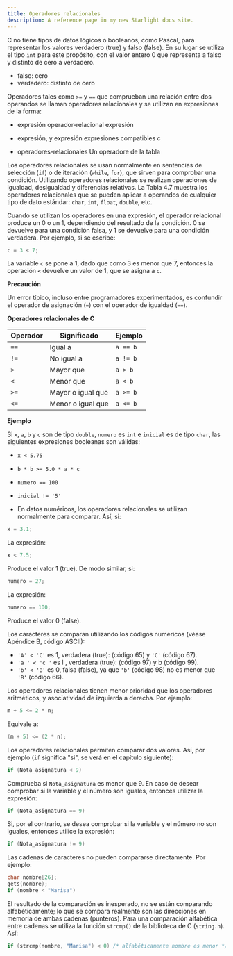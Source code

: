```yaml
---
title: Operadores relacionales
description: A reference page in my new Starlight docs site.
---
```


C no tiene tipos de datos lógicos o booleanos, como Pascal, para representar los valores verdadero (true) y falso (false). En su lugar se utiliza el tipo `int` para este propósito, con el valor entero 0 que representa a falso y distinto de cero a verdadero.

- falso: cero  
- verdadero: distinto de cero

Operadores tales como `>=` y `==` que comprueban una relación entre dos operandos se llaman operadores relacionales y se utilizan en expresiones de la forma:

- expresión operador-relacional expresión

- expresión, y expresión            expresiones compatibles c
- operadores-relacionales           Un operadore de la tabla

Los operadores relacionales se usan normalmente en sentencias de selección (`if`) o de iteración (`while`, `for`), que sirven para comprobar una condición. Utilizando operadores relacionales se realizan operaciones de igualdad, desigualdad y diferencias relativas. La Tabla 4.7 muestra los operadores relacionales que se pueden aplicar a operandos de cualquier tipo de dato estándar: `char`, `int`, `float`, `double`, etc.

Cuando se utilizan los operadores en una expresión, el operador relacional produce un 0 o un 1, dependiendo del resultado de la condición. 0 se devuelve para una condición falsa, y 1 se devuelve para una condición verdadera. Por ejemplo, si se escribe:

```c
c = 3 < 7;
```

La variable `c` se pone a 1, dado que como 3 es menor que 7, entonces la operación `<` devuelve un valor de 1, que se asigna a `c`.

**Precaución**

Un error típico, incluso entre programadores experimentados, es confundir el operador de asignación (`=`) con el operador de igualdad (`==`).

**Operadores relacionales de C**

| Operador | Significado       | Ejemplo  |
|----------|-------------------|----------|
| `==`     | Igual a           | `a == b` |
| `!=`     | No igual a        | `a != b` |
| `>`      | Mayor que         | `a > b`  |
| `<`      | Menor que         | `a < b`  |
| `>=`     | Mayor o igual que | `a >= b` |
| `<=`     | Menor o igual que | `a <= b` |

**Ejemplo**

Si `x`, `a`, `b` y `c` son de tipo `double`, `numero` es `int` e `inicial` es de tipo `char`, las siguientes expresiones booleanas son válidas:

- `x < 5.75`
- `b * b >= 5.0 * a * c`
- `numero == 100`
- `inicial != '5'`

- En datos numéricos, los operadores relacionales se utilizan normalmente para comparar. Así, si:

```c
x = 3.1;
```

La expresión:

```c
x < 7.5;
```

Produce el valor 1 (true). De modo similar, si:

```c
numero = 27;
```

La expresión:

```c
numero == 100;
```

Produce el valor 0 (false).

Los caracteres se comparan utilizando los códigos numéricos (véase Apéndice B, código ASCII):

- `'A' < 'C'` es 1, verdadera (true): (código 65) y `'C'` (código 67).
- `'a ' < 'c '` es I , verdadera (true): (código 97) y b (código 99).
- `'b' < 'B'` es 0, falsa (false), ya que `'b'` (código 98) no es menor que `'B'` (código 66).

Los operadores relacionales tienen menor prioridad que los operadores aritméticos, y asociatividad de izquierda a derecha. Por ejemplo:

```c
m + 5 <= 2 * n;
```

Equivale a:

```c
(m + 5) <= (2 * n);
```

Los operadores relacionales permiten comparar dos valores. Así, por ejemplo (`if` significa "si", se verá en el capítulo siguiente):

```c
if (Nota_asignatura < 9)
```

Comprueba si `Nota_asignatura` es menor que 9. En caso de desear comprobar si la variable y el número son iguales, entonces utilizar la expresión:

```c
if (Nota_asignatura == 9)
```

Si, por el contrario, se desea comprobar si la variable y el número no son iguales, entonces utilice la expresión:

```c
if (Nota_asignatura != 9)
```

Las cadenas de caracteres no pueden compararse directamente. Por ejemplo:

```c
char nombre[26];
gets(nombre);
if (nombre < "Marisa")
```

El resultado de la comparación es inesperado, no se están comparando alfabéticamente; lo que se compara realmente son las direcciones en memoria de ambas cadenas (punteros). Para una comparación alfabética entre cadenas se utiliza la función `strcmp()` de la biblioteca de C (`string.h`). Así:

```c
if (strcmp(nombre, "Marisa") < 0) /* alfabéticamente nombre es menor */
```
